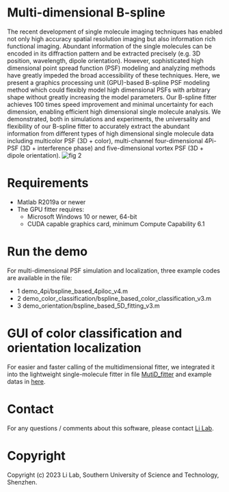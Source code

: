 # Multi-dimensional  B-spline
The recent development of single molecule imaging techniques has enabled not only high accuracy spatial resolution imaging but also information rich functional imaging. Abundant information of the single molecules can be encoded in its diffraction pattern and be extracted precisely (e.g. 3D position, wavelength, dipole orientation). However, sophisticated high dimensional point spread function (PSF) modeling and analyzing methods have greatly impeded the broad accessibility of these techniques. Here, we present a graphics processing unit (GPU)-based B-spline PSF modeling method which could flexibly model high dimensional PSFs with arbitrary shape without greatly increasing the model parameters. Our B-spline fitter achieves 100 times speed improvement and minimal uncertainty for each dimension, enabling efficient high dimensional single molecule analysis. We demonstrated, both in simulations and experiments, the universality and flexibility of our B-spline fitter to accurately extract the abundant information from different types of high dimensional single molecule data including multicolor PSF (3D + color), multi-channel four-dimensional 4Pi-PSF (3D + interference phase) and five-dimensional vortex PSF (3D + dipole orientation).
![fig 2](https://github.com/Li-Lab-SUSTech/MLE-by-bspline/assets/67534747/f92d3bc3-f8b1-4c2d-a00a-c9767e777eab)
# Requirements
* Matlab R2019a or newer  
* The GPU fitter requires:
  - Microsoft Windows 10 or newer, 64-bit
  - CUDA capable graphics card, minimum Compute Capability 6.1

# Run the demo
For multi-dimensional PSF simulation and localization, three example codes are available in the file:  
* 1 demo_4pi/bspline_based_4piloc_v4.m
* 2 demo_color_classification/bspline_based_color_classification_v3.m
* 3 demo_orientation/bspline_based_5D_fitting_v3.m
# GUI of color classification and orientation localization
For easier and faster calling of the multidimensional fitter, we integrated it into the lightweight single-molecule fitter in file [MutiD_fitter](https://github.com/Li-Lab-SUSTech/GPU-based-B-spline-Fitter/tree/main/MultiD_fitter) and example datas in [here](https://www.baidu.com).

# Contact
For any questions / comments about this software, please contact [Li Lab](https://faculty.sustech.edu.cn/liym2019/en/).

# Copyright
Copyright (c) 2023 Li Lab, Southern University of Science and Technology, Shenzhen.
